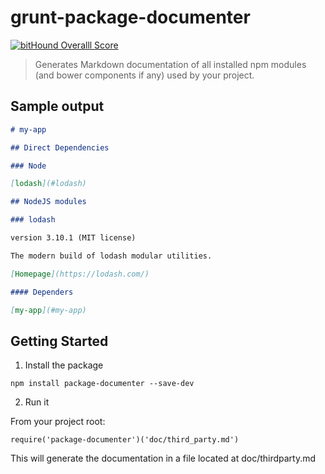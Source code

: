 # grunt-package-documenter

[![bitHound Overalll Score](https://www.bithound.io/github/AdamLiechty/grunt-package-documenter/badges/score.svg)](https://www.bithound.io/github/AdamLiechty/grunt-package-documenter)


> Generates Markdown documentation of all installed npm modules (and bower components if any) used by your project.

## Sample output
```markdown
# my-app

## Direct Dependencies

### Node

[lodash](#lodash)

## NodeJS modules

### lodash

version 3.10.1 (MIT license)

The modern build of lodash modular utilities.

[Homepage](https://lodash.com/)

#### Dependers

[my-app](#my-app)
```

## Getting Started

1. Install the package

  ```
  npm install package-documenter --save-dev
  ```

2. Run it

  From your project root:
  ```
  require('package-documenter')('doc/third_party.md')
  ```
  This will generate the documentation in a file located at doc/thirdparty.md
